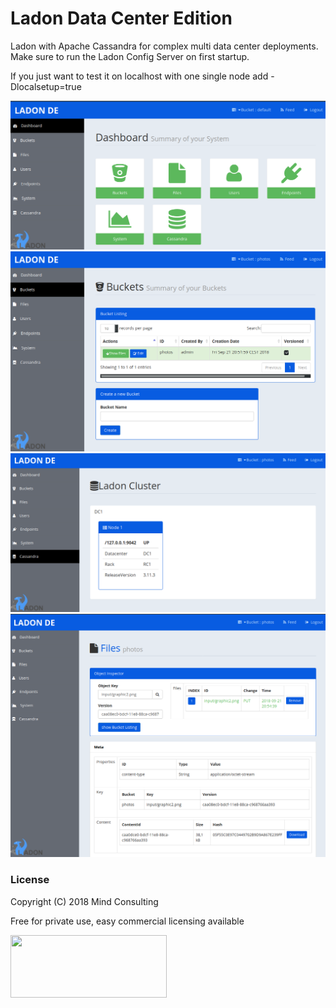 # Ladon Data Center Edition

Ladon with Apache Cassandra for complex multi data center deployments.
Make sure to run the Ladon Config Server on first startup.

If you just want to test it on localhost with one single node add -Dlocalsetup=true

![Dashboard](/dist/ladon_dashboard.png)
![Buckets](/dist/ladon_buckets.png)
![Cluster](/dist/ladon_cluster.png)
![Metadata](/dist/ladon_files2.png)


### License
Copyright (C) 2018 Mind Consulting

Free for private use, easy commercial licensing available

<a href="http://mind-consulting.de/"><img src="http://mind-consulting.de/img/logo_no_bg.png"  height="100" width="250" ></a>

